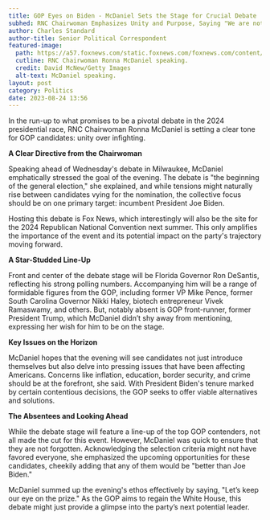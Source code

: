 ```yaml
---
title: GOP Eyes on Biden - McDaniel Sets the Stage for Crucial Debate
subhed: RNC Chairwoman Emphasizes Unity and Purpose, Saying "We are not here to beat each other. In the end, we are here to beat Joe Biden."
author: Charles Standard
author-title: Senior Political Correspondent
featured-image: 
  path: https://a57.foxnews.com/static.foxnews.com/foxnews.com/content/uploads/2023/04/640/320/GettyImages-1252035562.jpg?ve=1&tl=1
  cutline: RNC Chairwoman Ronna McDaniel speaking.
  credit: David McNew/Getty Images
  alt-text: McDaniel speaking.
layout: post
category: Politics
date: 2023-08-24 13:56
---
```


In the run-up to what promises to be a pivotal debate in the 2024 presidential race, RNC Chairwoman Ronna McDaniel is setting a clear tone for GOP candidates: unity over infighting. 

**A Clear Directive from the Chairwoman**

Speaking ahead of Wednesday's debate in Milwaukee, McDaniel emphatically stressed the goal of the evening. The debate is "the beginning of the general election," she explained, and while tensions might naturally rise between candidates vying for the nomination, the collective focus should be on one primary target: incumbent President Joe Biden.

Hosting this debate is Fox News, which interestingly will also be the site for the 2024 Republican National Convention next summer. This only amplifies the importance of the event and its potential impact on the party's trajectory moving forward.

**A Star-Studded Line-Up**

Front and center of the debate stage will be Florida Governor Ron DeSantis, reflecting his strong polling numbers. Accompanying him will be a range of formidable figures from the GOP, including former VP Mike Pence, former South Carolina Governor Nikki Haley, biotech entrepreneur Vivek Ramaswamy, and others. But, notably absent is GOP front-runner, former President Trump, which McDaniel didn’t shy away from mentioning, expressing her wish for him to be on the stage.

**Key Issues on the Horizon**

McDaniel hopes that the evening will see candidates not just introduce themselves but also delve into pressing issues that have been affecting Americans. Concerns like inflation, education, border security, and crime should be at the forefront, she said. With President Biden's tenure marked by certain contentious decisions, the GOP seeks to offer viable alternatives and solutions.

**The Absentees and Looking Ahead**

While the debate stage will feature a line-up of the top GOP contenders, not all made the cut for this event. However, McDaniel was quick to ensure that they are not forgotten. Acknowledging the selection criteria might not have favored everyone, she emphasized the upcoming opportunities for these candidates, cheekily adding that any of them would be "better than Joe Biden."

McDaniel summed up the evening's ethos effectively by saying, "Let’s keep our eye on the prize." As the GOP aims to regain the White House, this debate might just provide a glimpse into the party’s next potential leader.
